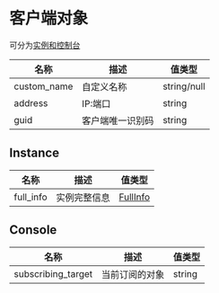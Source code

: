 # 客户端对象

可分为[实例和控制台](../../client)

| 名称        | 描述             | 值类型               |
| ----------- | ---------------- | -------------------- |
| custom_name | 自定义名称       | string/null          |
| address     | IP:端口          | string               |
| guid        | 客户端唯一识别码 | string               |

## Instance

| 名称        | 描述             | 值类型               |
| ----------- | ---------------- | -------------------- |
| full_info   | 实例完整信息     | [FullInfo](fullInfo) |

## Console

| 名称               | 描述             | 值类型      |
| ------------------ | ---------------- | ----------- |
| subscribing_target | 当前订阅的对象   | string      |
